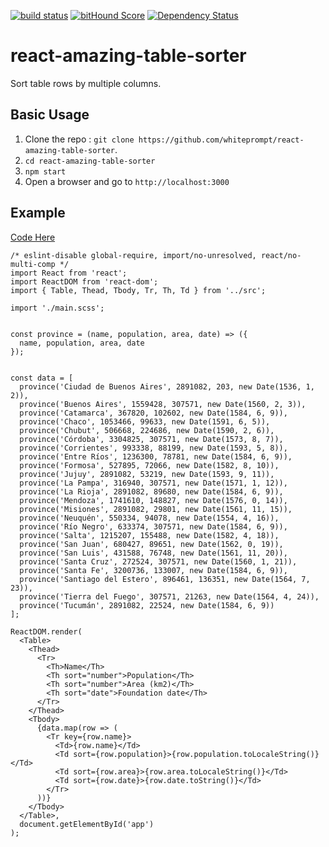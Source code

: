 [![build status](https://secure.travis-ci.org/survivejs/react-component-boilerplate.svg)](http://travis-ci.org/survivejs/react-component-boilerplate) [![bitHound Score](https://www.bithound.io/github/survivejs/react-component-boilerplate/badges/score.svg)](https://www.bithound.io/github/survivejs/react-component-boilerplate) [![Dependency Status](https://david-dm.org/survivejs/react-component-boilerplate.svg)](https://david-dm.org/survivejs/react-component-boilerplate)

# react-amazing-table-sorter

Sort table rows by multiple columns.

## Basic Usage

1. Clone the repo : `git clone https://github.com/whiteprompt/react-amazing-table-sorter`.
2. `cd react-amazing-table-sorter`
3. `npm start`
3. Open a browser and go to `http://localhost:3000`

## Example

[Code Here](https://github.com/whiteprompt/react-amazing-table-sorter/blob/master/example/index.js)

```
/* eslint-disable global-require, import/no-unresolved, react/no-multi-comp */
import React from 'react';
import ReactDOM from 'react-dom';
import { Table, Thead, Tbody, Tr, Th, Td } from '../src';

import './main.scss';


const province = (name, population, area, date) => ({
  name, population, area, date
});


const data = [
  province('Ciudad de Buenos Aires', 2891082, 203, new Date(1536, 1, 2)),
  province('Buenos Aires', 1559428, 307571, new Date(1560, 2, 3)),
  province('Catamarca', 367820, 102602, new Date(1584, 6, 9)),
  province('Chaco', 1053466, 99633, new Date(1591, 6, 5)),
  province('Chubut', 506668, 224686, new Date(1590, 2, 6)),
  province('Córdoba', 3304825, 307571, new Date(1573, 8, 7)),
  province('Corrientes', 993338, 88199, new Date(1593, 5, 8)),
  province('Entre Ríos', 1236300, 78781, new Date(1584, 6, 9)),
  province('Formosa', 527895, 72066, new Date(1582, 8, 10)),
  province('Jujuy', 2891082, 53219, new Date(1593, 9, 11)),
  province('La Pampa', 316940, 307571, new Date(1571, 1, 12)),
  province('La Rioja', 2891082, 89680, new Date(1584, 6, 9)),
  province('Mendoza', 1741610, 148827, new Date(1576, 0, 14)),
  province('Misiones', 2891082, 29801, new Date(1561, 11, 15)),
  province('Neuquén', 550334, 94078, new Date(1554, 4, 16)),
  province('Río Negro', 633374, 307571, new Date(1584, 6, 9)),
  province('Salta', 1215207, 155488, new Date(1582, 4, 18)),
  province('San Juan', 680427, 89651, new Date(1562, 0, 19)),
  province('San Luis', 431588, 76748, new Date(1561, 11, 20)),
  province('Santa Cruz', 272524, 307571, new Date(1560, 1, 21)),
  province('Santa Fe', 3200736, 133007, new Date(1584, 6, 9)),
  province('Santiago del Estero', 896461, 136351, new Date(1564, 7, 23)),
  province('Tierra del Fuego', 307571, 21263, new Date(1564, 4, 24)),
  province('Tucumán', 2891082, 22524, new Date(1584, 6, 9))
];

ReactDOM.render(
  <Table>
    <Thead>
      <Tr>
        <Th>Name</Th>
        <Th sort="number">Population</Th>
        <Th sort="number">Area (km2)</Th>
        <Th sort="date">Foundation date</Th>
      </Tr>
    </Thead>
    <Tbody>
      {data.map(row => (
        <Tr key={row.name}>
          <Td>{row.name}</Td>
          <Td sort={row.population}>{row.population.toLocaleString()}</Td>
          <Td sort={row.area}>{row.area.toLocaleString()}</Td>
          <Td sort={row.date}>{row.date.toString()}</Td>
        </Tr>
      ))}
    </Tbody>
  </Table>,
  document.getElementById('app')
);
```
